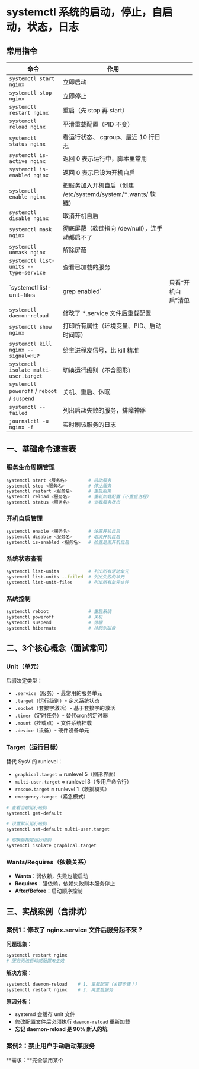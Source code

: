 # systemctl 系统的启动，停止，自启动，状态，日志


## 常用指令

| 命令                                          | 作用                                             |            |
| ------------------------------------------- | ---------------------------------------------- | ---------- |
| `systemctl start nginx`                     | 立即启动                                           |            |
| `systemctl stop nginx`                      | 立即停止                                           |            |
| `systemctl restart nginx`                   | 重启（先 stop 再 start）                             |            |
| `systemctl reload nginx`                    | 平滑重载配置（PID 不变）                                 |            |
| `systemctl status nginx`                    | 看运行状态、 cgroup、最近 10 行日志                        |            |
| `systemctl is-active nginx`                 | 返回 0 表示运行中，脚本里常用                               |            |
| `systemctl is-enabled nginx`                | 返回 0 表示已设为开机自启                                 |            |
| `systemctl enable nginx`                    | 把服务加入开机自启（创建 /etc/systemd/system/\*.wants/ 软链） |            |
| `systemctl disable nginx`                   | 取消开机自启                                         |            |
| `systemctl mask nginx`                      | 彻底屏蔽（软链指向 /dev/null），连手动都启不了                   |            |
| `systemctl unmask nginx`                    | 解除屏蔽                                           |            |
| `systemctl list-units --type=service`       | 查看已加载的服务                                       |            |
| \`systemctl list-unit-files                 | grep enabled\`                                 | 只看“开机自启”清单 |
| `systemctl daemon-reload`                   | 修改了 \*.service 文件后重载配置                         |            |
| `systemctl show nginx`                      | 打印所有属性（环境变量、PID、启动时间等）                         |            |
| `systemctl kill nginx --signal=HUP`         | 给主进程发信号，比 kill 精准                              |            |
| `systemctl isolate multi-user.target`       | 切换运行级别（不含图形）                                   |            |
| `systemctl poweroff` / `reboot` / `suspend` | 关机、重启、休眠                                       |            |
| `systemctl --failed`                        | 列出启动失败的服务，排障神器                                 |            |
| `journalctl -u nginx -f`                    | 实时刷该服务的日志                                      |            |


## 一、基础命令速查表

### 服务生命周期管理
```bash
systemctl start <服务名>        # 启动服务
systemctl stop <服务名>         # 停止服务
systemctl restart <服务名>      # 重启服务
systemctl reload <服务名>       # 重新加载配置（不重启进程）
systemctl status <服务名>       # 查看服务状态
```

### 开机自启管理
```bash
systemctl enable <服务名>       # 设置开机自启
systemctl disable <服务名>      # 取消开机自启
systemctl is-enabled <服务名>   # 检查是否开机自启
```

### 系统状态查看
```bash
systemctl list-units           # 列出所有活动单元
systemctl list-units --failed  # 列出失败的单元
systemctl list-unit-files      # 列出所有单元文件
```

### 系统控制
```bash
systemctl reboot               # 重启系统
systemctl poweroff             # 关机
systemctl suspend              # 休眠
systemctl hibernate            # 挂起到磁盘
```

## 二、3个核心概念（面试常问）

### Unit（单元）
后缀决定类型：
- `.service`（服务）- 最常用的服务单元
- `.target`（运行级别）- 定义系统状态
- `.socket`（套接字激活）- 基于套接字的激活
- `.timer`（定时任务）- 替代cron的定时器
- `.mount`（挂载点）- 文件系统挂载
- `.device`（设备）- 硬件设备单元

### Target（运行目标）
替代 SysV 的 runlevel：
- `graphical.target` ≈ runlevel 5（图形界面）
- `multi-user.target` ≈ runlevel 3（多用户命令行）
- `rescue.target` ≈ runlevel 1（救援模式）
- `emergency.target`（紧急模式）

```bash
# 查看当前运行级别
systemctl get-default

# 设置默认运行级别
systemctl set-default multi-user.target

# 切换到指定运行级别
systemctl isolate graphical.target
```

### Wants/Requires（依赖关系）
- **Wants**：弱依赖，失败也能启动
- **Requires**：强依赖，依赖失败则本服务停止
- **After/Before**：启动顺序控制

## 三、实战案例（含排坑）

### 案例1：修改了 nginx.service 文件后服务起不来？

**问题现象：**
```bash
systemctl restart nginx
# 服务无法启动或配置未生效
```

**解决方案：**
```bash
systemctl daemon-reload    # 1. 重载配置（关键步骤！）
systemctl restart nginx    # 2. 再重启服务
```

**原因分析：**
- systemd 会缓存 unit 文件
- 修改配置文件后必须执行 `daemon-reload` 重新加载
- **忘记 daemon-reload 是 90% 新人的坑**

### 案例2：禁止用户手动启动某服务

**需求：**完全禁用某个